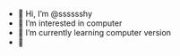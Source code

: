 - 👋 Hi, I’m @sssssshy
- 👀 I’m interested in computer
- 🌱 I’m currently learning computer version
- 💞️ 

<!---
sssssshy/sssssshy is a ✨ special ✨ repository because its `README.md` (this file) appears on your GitHub profile.
You can click the Preview link to take a look at your changes.
--->
